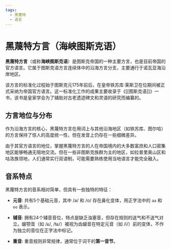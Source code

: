 ```yaml
---
tags:
  - 黑蔑特
  - 语言
---
```

# 黑蔑特方言（海峡图斯克语）

**黑蔑特方言**（或称**海峡图斯克语**）是图斯克帝国的一种主要方言，也是目前帝国的官方语言。它属于图斯克语方言连续体中的沿海方言分支，主要通行于诺瓦亚海沿岸地区。

该方言的标准化过程始于图斯克元175年前后，在皇帝铁苏库·莱斯卫在位期间被正式采纳为帝国官方语言。这一标准化工作的成果主要收录于《[[图斯克语]]》一书，该书是皇家学会为了辅助对古老遗迹碑文和灵语的研究而编纂的。

## 方言地位与分布

作为沿海方言的核心，黑蔑特方言在用词上与其他沿海地区（如铁苏库、图尔哈）的方言保持了惊人的高度统一性，但在发音上仍存在一些细微差异。

由于其官方语言的地位，掌握黑蔑特方言的人在帝国境内的大多数富庶和人口密集地区能够畅通无阻地交流。但在一些非图斯克族群为主的地区，如拉普里奥山区和咕洛族领地，人们通常实行双语制，可能需要熟练使用当地语言才能完全融入。

## 音系特点

黑蔑特方言的音系相对简单，但具有一些独特的特征：

- **元音**: 共有5个基础元音，其中 /a/ 和 /o/ 存在鼻化变体，用正字法中的 `aa` 和 `oo` 表示。
    
- **辅音**: 拥有24个辅音音位，特点是缺乏浊塞音，但存在规则的送气和不送气对立。龈颚音（如 /ɕ/, /tɕ/）被视为齿龈音在特定元音（如 /i/）前的变体，不作为独立的音位在正字法中标记。
    
- **重音**: 重音规则非常规律，通常位于词干的**第一音节**。

